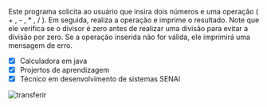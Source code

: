 Este programa solicita ao usuário que insira dois números e uma operação ( + , - , * , / ). Em seguida, realiza a operação e imprime o resultado. Note que ele verifica se o divisor é zero antes de realizar uma divisão para evitar a divisão por zero. Se a operação inserida não for válida, ele imprimirá uma mensagem de erro. 
- [x] Calculadora em java
- [x] Projertos de aprendizagem
- [x] Técnico em desenvolvimento de sistemas SENAI

![transferir](https://github.com/ViniciusVitorinoSantos/Calculadora-JAVA/assets/60686497/68eb8320-fdd9-42af-b744-fa00936c813f)
